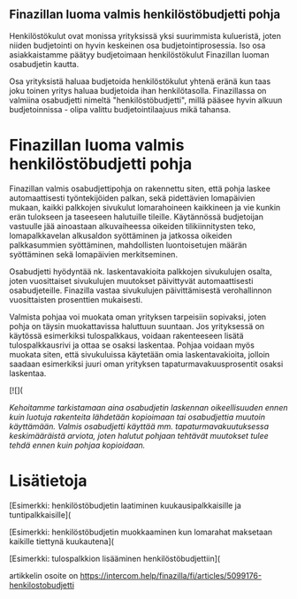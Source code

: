 ## Finazillan luoma valmis henkilöstöbudjetti pohja

Henkilöstökulut ovat monissa yrityksissä yksi suurimmista kulueristä, joten niiden budjetointi on hyvin keskeinen osa budjetointiprosessia. Iso osa asiakkaistamme päätyy budjetoimaan henkilöstökulut Finazillan luoman osabudjetin kautta.

Osa yrityksistä haluaa budjetoida henkilöstökulut yhtenä eränä kun taas joku toinen yritys haluaa budjetoida ihan henkilötasolla. Finazillassa on valmiina osabudjetti nimeltä "henkilöstöbudjetti", millä pääsee hyvin alkuun budjetoinnissa - olipa valittu budjetointilaajuus mikä tahansa.

# Finazillan luoma valmis henkilöstöbudjetti pohja

Finazillan valmis osabudjettipohja on rakennettu siten, että pohja laskee automaattisesti työntekijöiden palkan, sekä pidettävien lomapäivien mukaan, kaikki palkkojen sivukulut lomarahoineen kaikkineen ja vie kunkin erän tulokseen ja taseeseen halutuille tileille. Käytännössä budjetoijan vastuulle jää ainoastaan alkuvaiheessa oikeiden tilikiinnitysten teko, lomapalkkavelan alkusaldon syöttäminen ja jatkossa oikeiden palkkasummien syöttäminen, mahdollisten luontoisetujen määrän syöttäminen sekä lomapäivien merkitseminen.

Osabudjetti hyödyntää nk. laskentavakioita palkkojen sivukulujen osalta, joten vuosittaiset sivukulujen muutokset päivittyvät automaattisesti osabudjeteille. Finazilla vastaa sivukulujen päivittämisestä verohallinnon vuosittaisten prosenttien mukaisesti.

Valmista pohjaa voi muokata oman yrityksen tarpeisiin sopivaksi, joten pohja on täysin muokattavissa haluttuun suuntaan. Jos yrityksessä on käytössä esimerkiksi tulospalkkaus, voidaan rakenteeseen lisätä tulospalkkausrivi ja ottaa se osaksi laskentaa. Pohjaa voidaan myös muokata siten, että sivukuluissa käytetään omia laskentavakioita, jolloin saadaan esimerkiksi juuri oman yrityksen tapaturmavakuusprosentit osaksi laskentaa.

[![](

*Kehoitamme tarkistamaan aina osabudjetin laskennan oikeellisuuden ennen kuin luotuja rakenteita lähdetään kopioimaan tai osabudjettia muutoin käyttämään. Valmis osabudjetti käyttää mm. tapaturmavakuutuksessa keskimääräistä arviota, joten halutut pohjaan tehtävät muutokset tulee tehdä ennen kuin pohjaa kopioidaan.* 

# Lisätietoja

[Esimerkki: henkilöstöbudjetin laatiminen kuukausipalkkaisille ja tuntipalkkaisille](

[Esimerkki: henkilöstöbudjetin muokkaaminen kun lomarahat maksetaan kaikille tiettynä kuukautena](

[Esimerkki: tulospalkkion lisääminen henkilöstöbudjettiin](



artikkelin osoite on https://intercom.help/finazilla/fi/articles/5099176-henkilostobudjetti

